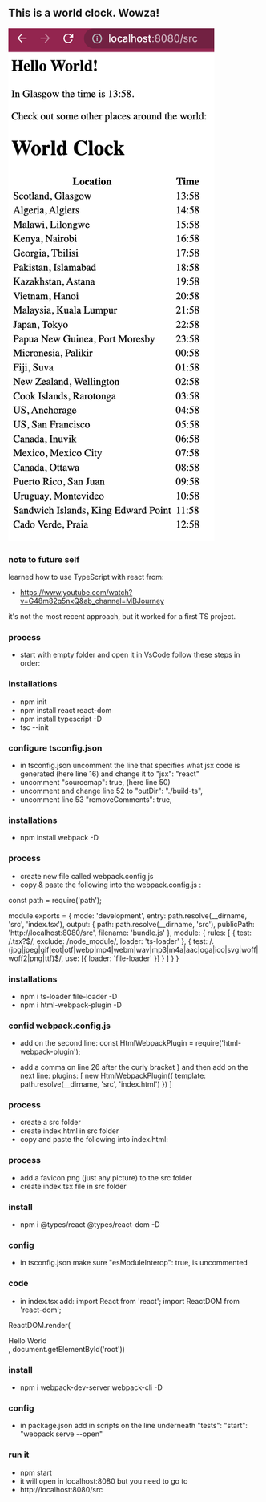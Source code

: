 ## This is a world clock. Wowza!
![Screenshot of world clock](./clock.png)

### note to future self 
learned how to use TypeScript with react from:
- https://www.youtube.com/watch?v=G48m82q5nxQ&ab_channel=MBJourney 

it's not the most recent approach, but it worked for a first TS project. 

### process
- start with empty folder and open it in VsCode
follow these steps in order:

### installations
- npm init
- npm install react react-dom
- npm install typescript -D
- tsc --init

### configure tsconfig.json
- in tsconfig.json uncomment the line that specifies what jsx code is generated (here line 16) and change it to "jsx": "react"
- uncomment "sourcemap": true, (here line 50)
- uncomment and change line 52 to "outDir": "./build-ts", 
- uncomment line 53 "removeComments": true,

### installations
- npm install webpack -D

### process
- create new file called webpack.config.js
- copy & paste the following into the webpack.config.js :

const path = require('path');

module.exports = {
    mode: 'development',
    entry: path.resolve(__dirname, 'src', 'index.tsx'),
    output: {
        path: path.resolve(__dirname, 'src'),
        publicPath: 'http://localhost:8080/src',
        filename: 'bundle.js'
    },
    module: {
        rules: [
            {
                test: /\.tsx?$/,
                exclude: /node_module/,
                loader: 'ts-loader'
            },
            {
                test: /\.(jpg|jpeg|gif|eot|otf|webp|mp4|webm|wav|mp3|m4a|aac|oga|ico|svg|woff|woff2|png|ttf)$/,
                use: [{
                    loader: 'file-loader'
                }]
            }
        ]
    }
}

### installations
- npm i ts-loader file-loader -D
- npm i html-webpack-plugin -D

### confid webpack.config.js
- add on the second line:
const HtmlWebpackPlugin = require('html-webpack-plugin');

- add a comma on line 26 after the curly bracket } and then add on the next line:
    plugins: [
        new HtmlWebpackPlugin({
            template: path.resolve(__dirname, 'src', 'index.html')
        })
    ]

### process
- create a src folder
- create index.html in src folder
- copy and paste the following into index.html:
<html>
    <head>
        <link rel="shortcut icon" href="favicon.png">
        <title>Typescript React APP</title>
    </head>
    <body>
        <div id="root"></div>
        <script src="bundle.js"></script>
    </body>
</html>

### process
- add a favicon.png (just any picture) to the src folder
- create index.tsx file in src folder

### install
- npm i @types/react @types/react-dom -D

### config
- in tsconfig.json make sure "esModuleInterop": true, is uncommented

### code
- in index.tsx add:
import React from 'react';
import ReactDOM from 'react-dom';

ReactDOM.render(<div>Hello World</div>, document.getElementById('root'))

### install
- npm i webpack-dev-server webpack-cli -D

### config
- in package.json add in scripts on the line underneath "tests":
"start": "webpack serve --open"

### run it
- npm start
- it will open in localhost:8080 but you need to go to
- http://localhost:8080/src

